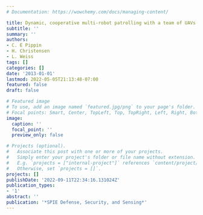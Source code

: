 ```yaml
---
# Documentation: https://wowchemy.com/docs/managing-content/

title: Dynamic, cooperative multi-robot patrolling with a team of UAVs
subtitle: ''
summary: ''
authors:
- C. E Pippin
- H. Christensen
- L. Weiss
tags: []
categories: []
date: '2013-01-01'
lastmod: 2022-05-05T21:13:48-07:00
featured: false
draft: false

# Featured image
# To use, add an image named `featured.jpg/png` to your page's folder.
# Focal points: Smart, Center, TopLeft, Top, TopRight, Left, Right, BottomLeft, Bottom, BottomRight.
image:
  caption: ''
  focal_point: ''
  preview_only: false

# Projects (optional).
#   Associate this post with one or more of your projects.
#   Simply enter your project's folder or file name without extension.
#   E.g. `projects = ["internal-project"]` references `content/project/deep-learning/index.md`.
#   Otherwise, set `projects = []`.
projects: []
publishDate: '2022-09-11T22:34:16.131024Z'
publication_types:
- '1'
abstract: ''
publication: '*SPIE Defense, Security, and Sensing*'
---
```

